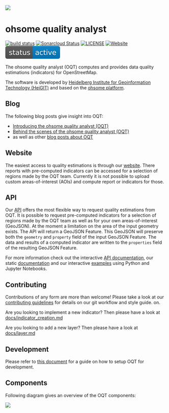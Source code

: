 ![](docs/img/oqt_logo.png)

# ohsome quality analyst

[![build status](https://jenkins.ohsome.org/buildStatus/icon?job=ohsome-quality-analyst/main)](https://jenkins.ohsome.org/blue/organizations/jenkins/ohsome-quality-analyst/activity/?branch=main)
[![Sonarcloud Status](https://sonarcloud.io/api/project_badges/measure?project=ohsome-quality-analyst&metric=alert_status)](https://sonarcloud.io/dashboard?id=ohsome-quality-analyst)
[![LICENSE](https://img.shields.io/badge/license-AGPL--v3-orange)](LICENSE.txt)
[![Website](https://img.shields.io/website?url=https%3A%2F%2Foqt.ohsome.org)](https://oqt.ohsome.org)
[![status: active](https://github.com/GIScience/badges/raw/master/status/active.svg)](https://github.com/GIScience/badges#active)

The ohsome quality analyst (OQT) computes and provides data quality estimations (indicators) for OpenStreetMap.

The software is developed by [Heidelberg Institute for Geoinformation Technology (HeiGIT)](https://heigit.org/) and based on the [ohsome platform](https://heigit.org/big-spatial-data-analytics-en/ohsome/).

## Blog

The following blog posts give insight into OQT:
- [Introducing the ohsome quality analyst (OQT)](https://heigit.org/introducing-the-ohsome-quality-analyst-oqt)
- [Behind the scenes of the ohsome quality analyst (OQT)](https://heigit.org/behind-the-scenes-of-the-ohsome-quality-analyst-oqt)
- as well as other [blog posts about OQT](https://heigit.org/tag/oqt-en)

## Website

The easiest access to quality estimations is through our [website](https://oqt.ohsome.org). There reports with pre-computed indicators can be accessed for a selection of regions made by the OQT team. Currently it is not possible to upload custom areas-of-interest (AOIs) and compute report or indicators for those.

## API

Our [API](https://oqt.ohsome.org/api/docs) offers the most flexible way to request quality estimations from OQT. It is possible to request pre-computed indicators for a selection of regions made by the OQT team as well as for your own areas-of-interest (GeoJSON). At the moment a limitation on the area of the input geometry exists. The API will return a GeoJSON Feature. This GeoJSON will preserve both the `geometry` and `property` field of the input GeoJSON Feature. The data and results of a computed indicator are written to the `properties` field of the resulting GeoJSON Feature.

 For more information check out the interactive [API documentation](https://oqt.ohsome.org/api/docs), our static [documentation](docs/api.md) and our interactive [examples](https://github.com/GIScience/oqt-examples) using Python and Jupyter Notebooks.

## Contributing

Contributions of any form are more than welcome! Please take a look at our [contributing
guidelines](CONTRIBUTING.md) for details on our git workflow and style guide.
on.

Are you looking to implement a new indicator? Then please have a look at [docs/indicator_creation.md](/docs/indicator_creation.md)

Are you looking to add a new layer? Then please have a look at [docs/layer.md](/docs/layer.md)

## Development

Please refer to [this document](/docs/development_setup.md) for a guide on how to setup OQT for development.

## Components

Following diagram gives an overview of the OQT components:

![](/docs/img/UML-Component-Diagram.png)
